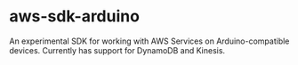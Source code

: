 aws-sdk-arduino
===============

An experimental SDK for working with AWS Services on Arduino-compatible devices. Currently has support for DynamoDB and Kinesis.
